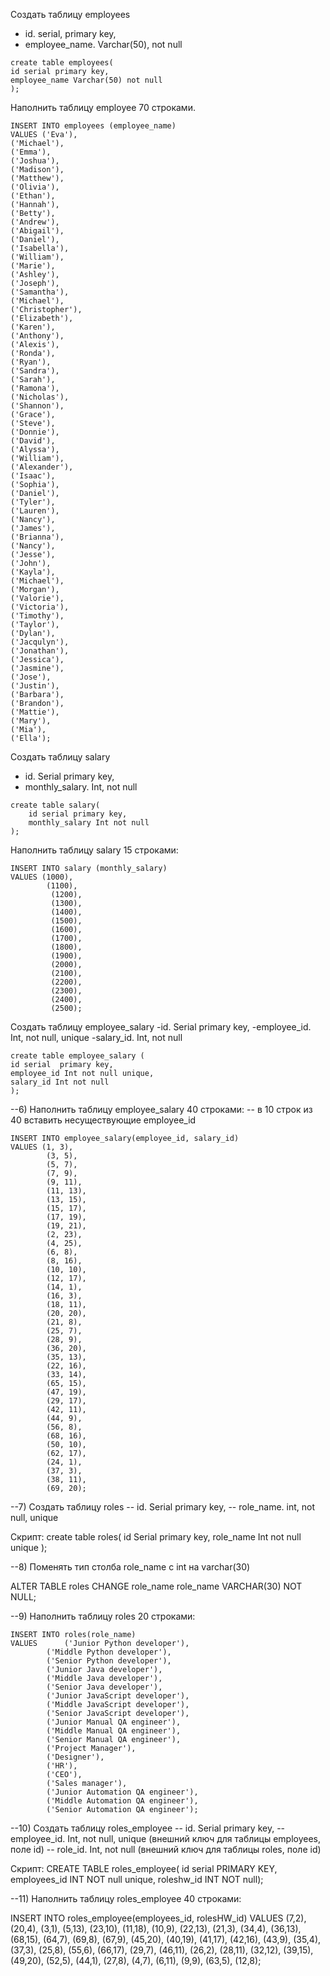 Создать таблицу employees
- id. serial,  primary key,
- employee_name. Varchar(50), not null


```
create table employees(
id serial primary key,
employee_name Varchar(50) not null
);
```

Наполнить таблицу employee 70 строками.

```
INSERT INTO employees (employee_name)
VALUES ('Eva'), 
('Michael'), 
('Emma'), 
('Joshua'), 
('Madison'), 
('Matthew'), 
('Olivia'), 
('Ethan'), 
('Hannah'), 
('Betty'), 
('Andrew'), 
('Abigail'), 
('Daniel'), 
('Isabella'), 
('William'), 
('Marie'), 
('Ashley'), 
('Joseph'), 
('Samantha'), 
('Michael'), 
('Christopher'), 
('Elizabeth'), 
('Karen'), 
('Anthony'), 
('Alexis'), 
('Ronda'), 
('Ryan'), 
('Sandra'), 
('Sarah'), 
('Ramona'), 
('Nicholas'), 
('Shannon'), 
('Grace'), 
('Steve'), 
('Donnie'), 
('David'), 
('Alyssa'), 
('William'), 
('Alexander'), 
('Isaac'), 
('Sophia'), 
('Daniel'), 
('Tyler'), 
('Lauren'), 
('Nancy'), 
('James'), 
('Brianna'), 
('Nancy'), 
('Jesse'), 
('John'), 
('Kayla'), 
('Michael'), 
('Morgan'), 
('Valorie'), 
('Victoria'), 
('Timothy'), 
('Taylor'), 
('Dylan'), 
('Jacqulyn'), 
('Jonathan'), 
('Jessica'), 
('Jasmine'), 
('Jose'), 
('Justin'), 
('Barbara'), 
('Brandon'), 
('Mattie'), 
('Mary'), 
('Mia'), 
('Ella');

```
Создать таблицу salary
- id. Serial  primary key,
- monthly_salary. Int, not null
  
```
create table salary(
	id serial primary key,
	monthly_salary Int not null
);
```

Наполнить таблицу salary 15 строками:

```
INSERT INTO salary (monthly_salary)
VALUES (1000),
		(1100),
		 (1200),
		 (1300),
		 (1400),
		 (1500),
		 (1600),
		 (1700),
		 (1800),
		 (1900),
		 (2000),
		 (2100),
		 (2200),
		 (2300),
		 (2400),
		 (2500);
```

Создать таблицу employee_salary
-id. Serial  primary key,
-employee_id. Int, not null, unique
-salary_id. Int, not null

```
create table employee_salary (
id serial  primary key,
employee_id Int not null unique,
salary_id Int not null
);
```

--6) Наполнить таблицу employee_salary 40 строками:
-- в 10 строк из 40 вставить несуществующие employee_id

	INSERT INTO employee_salary(employee_id, salary_id)
	VALUES (1, 3),
			(3, 5),
			(5, 7),
			(7, 9),
			(9, 11),
			(11, 13),
			(13, 15),
			(15, 17),
			(17, 19),
			(19, 21),
			(2, 23),
			(4, 25),
			(6, 8),
			(8, 16),
			(10, 10),
			(12, 17),
			(14, 1),
			(16, 3),
			(18, 11),
			(20, 20),
			(21, 8),
			(25, 7),
			(28, 9),
			(36, 20),
			(35, 13),
			(22, 16),
			(33, 14),
			(65, 15),
			(47, 19),
			(29, 17),
			(42, 11),
			(44, 9),
			(56, 8),
			(68, 16),
			(50, 10),
			(62, 17),
			(24, 1),
			(37, 3),
			(38, 11),
			(69, 20);

--7) Создать таблицу roles
-- id. Serial  primary key,
-- role_name. int, not null, unique

Скрипт:
	create table roles(
	id Serial  primary key,
	role_name Int not null unique
);


--8) Поменять тип столба role_name с int на varchar(30)

ALTER TABLE roles 
CHANGE role_name role_name VARCHAR(30) NOT NULL;

--9) Наполнить таблицу roles 20 строками:

	INSERT INTO roles(role_name)
	VALUES 		('Junior Python developer'),
			('Middle Python developer'),
			('Senior Python developer'),
			('Junior Java developer'),
			('Middle Java developer'),
			('Senior Java developer'),
			('Junior JavaScript developer'),
			('Middle JavaScript developer'),
			('Senior JavaScript developer'),
			('Junior Manual QA engineer'),
			('Middle Manual QA engineer'),
			('Senior Manual QA engineer'),
			('Project Manager'),
			('Designer'),
			('HR'),
			('CEO'),
			('Sales manager'),
			('Junior Automation QA engineer'),
			('Middle Automation QA engineer'),
			('Senior Automation QA engineer');

--10) Создать таблицу roles_employee
-- id. Serial  primary key,
-- employee_id. Int, not null, unique (внешний ключ для таблицы employees, поле id)
-- role_id. Int, not null (внешний ключ для таблицы roles, поле id)

Скрипт:
CREATE TABLE roles_employee(
 	 id serial PRIMARY KEY,
 	 employees_id INT NOT null unique,
 	 roleshw_id INT NOT null);


--11) Наполнить таблицу roles_employee 40 строками:

INSERT INTO roles_employee(employees_id, rolesHW_id)
		VALUES  (7,2),
			(20,4),
			(3,1),
			(5,13),
			(23,10),
			(11,18),
			(10,9),
			(22,13),
			(21,3),
			(34,4),
			(36,13),
			(68,15),
			(64,7),
			(69,8),
			(67,9),
			(45,20),
			(40,19),
			(41,17),
			(42,16),
			(43,9),
			(35,4),
			(37,3),
			(25,8),
			(55,6),
			(66,17),
			(29,7),
			(46,11),
			(26,2),
			(28,11),
			(32,12),
			(39,15),
			(49,20),
			(52,5),
			(44,1),
			(27,8),
			(4,7),
			(6,11),
			(9,9),
			(63,5),
			(12,8);
	


	

	

	
